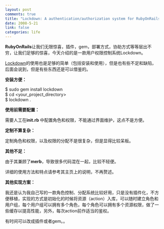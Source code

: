 ```yaml
--- 
layout: post
comments: true
title: "Lockdown: A authentication/authorization system for RubyOnRails"
date: 2008-5-21
link: false
categories: life
---
```

<p><strong>RubyOnRails</strong>让我们无限惊喜，插件，gem，部署方式，协助方式等等层出不穷，让我们足够的惊喜，今天介绍的是一款用户权限控制系统Lockdown。</p>
<p><a href="http://lockdown.rubyforge.org/">Lockdown</a>的使用也是足够的简单（包括安装和使用），但是也有些不足和缺陷，后面会说到，但是有些东西还是可以借鉴的。</p>
<p><strong>安装方便：</strong></p>
<p>$ sudo gem install lockdown<br />
$ cd &lt;your_project_directory&gt;<br />
$ lockdown .</p>
<p><strong>使用前需要配置：</strong></p>
<p>需要人工在<strong>init.rb </strong>中配置角色和权限，不能通过界面维护，这点不是方便。</p>
<p><strong>定制不算复杂：</strong></p>
<p>定制角色和权限，以及权限的分配不是很复杂，但是显得比较呆板。</p>
<p><strong>其他不足：</strong></p>
<p>由于其兼顾了<strong>merb</strong>，导致很多代码混在一起，比较不轻便。</p>
<p>详细的使用方法和特点请参考其主页上的说明，不再赘述。</p>
<p><strong>其他实现方案：</strong></p>
<p>我还是认为我自己写的一款角色控制、分配系统比较好用，只是没有插件化，不方便移植，实现的方式是初始化的时候将资源（action）入库，可以随时建立角色和用户组，每个用户组可以拥有多个角色，每个角色可以拥有多个资源权限，做了一些缓存以提高性能，另外，每次action前作适当的鉴权。</p>
<p>有时间可以改成插件或者gem。。</p>

